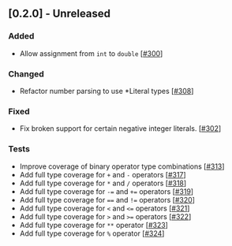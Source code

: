 ## [0.2.0] - Unreleased

### Added
- Allow assignment from `int` to `double` [[#300][300]]

### Changed
- Refactor number parsing to use *Literal types [[#308][308]]

### Fixed
- Fix broken support for certain negative integer literals. [[#302][302]]

### Tests
- Improve coverage of binary operator type combinations [[#313][313]]
- Add full type coverage for `+` and `-` operators [[#317][317]]
- Add full type coverage for `*` and `/` operators [[#318][318]]
- Add full type coverage for `-=` and `+=` operators [[#319][319]]
- Add full type coverage for `==` and `!=` operators [[#320][320]]
- Add full type coverage for `<` and `<=` operators [[#321][321]]
- Add full type coverage for `>` and `>=` operators [[#322][322]]
- Add full type coverage for `**` operator [[#323][323]]
- Add full type coverage for `%` operator [[#324][324]]

[300]: https://github.com/perlang-org/perlang/pull/300
[302]: https://github.com/perlang-org/perlang/issues/302
[308]: https://github.com/perlang-org/perlang/pull/308
[313]: https://github.com/perlang-org/perlang/pull/313
[317]: https://github.com/perlang-org/perlang/pull/317
[318]: https://github.com/perlang-org/perlang/pull/318
[319]: https://github.com/perlang-org/perlang/pull/319
[320]: https://github.com/perlang-org/perlang/pull/320
[321]: https://github.com/perlang-org/perlang/pull/321
[322]: https://github.com/perlang-org/perlang/pull/322
[323]: https://github.com/perlang-org/perlang/pull/323
[324]: https://github.com/perlang-org/perlang/pull/324

